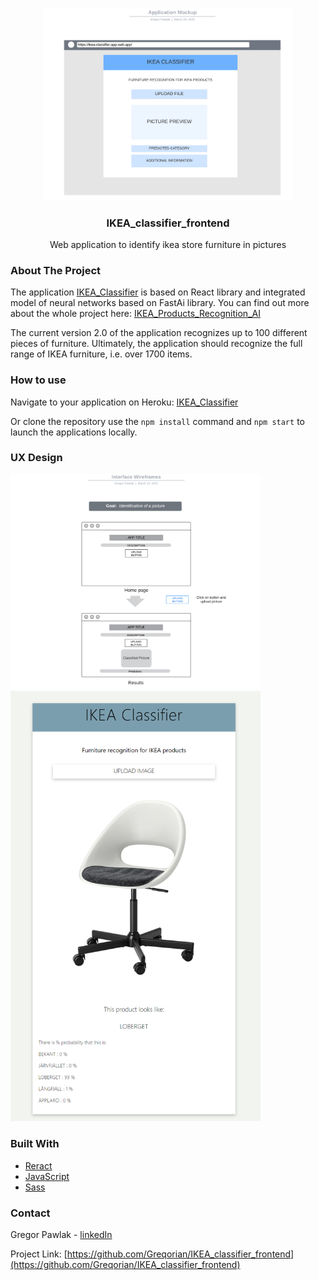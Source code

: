 <br />
<p align="center">
<img src="Application Mockup.png" width="400"> 
  <h3 align="center">IKEA_classifier_frontend
</h3>

  <p align="center">
    Web application to identify ikea store furniture in pictures
  </p>
</p>


<!-- ABOUT THE PROJECT -->
### About The Project

The application [IKEA_Classifier](https://ikea-classifier.herokuapp.com/) is based on React library and integrated model of neural networks based on FastAi library.
You can find out more about the whole project here: [IKEA_Products_Recognition_AI](https://github.com/Greqorian/IKEA_Products_Recognition_AI)

The current version 2.0 of the application recognizes up to 100 different pieces of furniture. Ultimately, the application should recognize the full range of IKEA furniture, i.e. over 1700 items.


### How to use

Navigate to your application on Heroku: [IKEA_Classifier](https://ikea-classifier.herokuapp.com/)

Or clone the repository use the `npm install` command and `npm start` to launch the applications locally.

### UX Design
<img src="Interface Wireframes.png" width="400"> 
<img src="localhost_30002.png" width="400"> 

### Built With

* [Reract](https://reactjs.org/)
* [JavaScript](https://www.javascript.com/)
* [Sass](https://sass-lang.com/)

<!-- CONTACT -->
### Contact

Gregor Pawlak - [linkedIn](https://www.linkedin.com/in/grzegorz-pawlak/) 

Project Link: [https://github.com/Greqorian/IKEA_classifier_frontend](https://github.com/Greqorian/IKEA_classifier_frontend)
